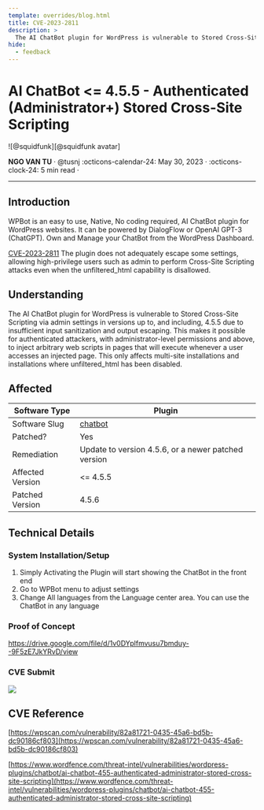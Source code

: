 ```yaml
---
template: overrides/blog.html
title: CVE-2023-2811
description: >
  The AI ChatBot plugin for WordPress is vulnerable to Stored Cross-Site Scripting via admin settings in versions up to, and including, 4.5.5 due to insufficient input sanitization and output escaping. This makes it possible for authenticated attackers, with administrator-level permissions and above, to inject arbitrary web scripts in pages that will execute whenever a user accesses an injected page. This only affects multi-site installations and installations where unfiltered_html has been disabled.
hide:
  - feedback
---
```


# AI ChatBot <= 4.5.5 - Authenticated (Administrator+) Stored Cross-Site Scripting

<aside class="mdx-author" markdown>
![@squidfunk][@squidfunk avatar]

<span>**NGO VAN TU** · @tusnj</span>
<span>
:octicons-calendar-24: May 30, 2023 ·
:octicons-clock-24: 5 min read ·
</span>

</aside>

[built-in search plugin]: ../../setup/setting-up-site-search.md#built-in-search-plugin
[@squidfunk avatar]: ../../assets/author/tuicon.png
[insiders-4.14.0]: ../../insiders/changelog.md#4.14.0

---

## Introduction

WPBot is an easy to use, Native, No coding required, AI ChatBot plugin for WordPress websites. It can be powered by DialogFlow or OpenAI GPT-3 (ChatGPT). Own and Manage your ChatBot from the WordPress Dashboard.

[CVE-2023-2811](https://wpscan.com/vulnerability/82a81721-0435-45a6-bd5b-dc90186cf803) The plugin does not adequately escape some settings, allowing high-privilege users such as admin to perform Cross-Site Scripting attacks even when the unfiltered_html capability is disallowed.

## Understanding

The AI ChatBot plugin for WordPress is vulnerable to Stored Cross-Site Scripting via admin settings in versions up to, and including, 4.5.5 due to insufficient input sanitization and output escaping. This makes it possible for authenticated attackers, with administrator-level permissions and above, to inject arbitrary web scripts in pages that will execute whenever a user accesses an injected page. This only affects multi-site installations and installations where unfiltered_html has been disabled.

## Affected

|Software Type | Plugin|
|--|--|
|Software Slug | [chatbot](https://wordpress.org/plugins/chatbot/)
|Patched? | Yes|
|Remediation | Update to version 4.5.6, or a newer patched version|
|Affected Version | <= 4.5.5|
|Patched Version | 4.5.6|

## Technical Details

### System Installation/Setup

1. Simply Activating the Plugin will start showing the ChatBot in the front end
2. Go to WPBot menu to adjust settings
3. Change All languages from the Language center area. You can use the ChatBot in any language

### Proof of Concept

https://drive.google.com/file/d/1v0DYplfmvusu7bmduy--9F5zE7JkYRvD/view

### CVE Submit

![](cve-request.png)

## CVE Reference

[https://wpscan.com/vulnerability/82a81721-0435-45a6-bd5b-dc90186cf803](https://wpscan.com/vulnerability/82a81721-0435-45a6-bd5b-dc90186cf803)

[https://www.wordfence.com/threat-intel/vulnerabilities/wordpress-plugins/chatbot/ai-chatbot-455-authenticated-administrator-stored-cross-site-scripting](https://www.wordfence.com/threat-intel/vulnerabilities/wordpress-plugins/chatbot/ai-chatbot-455-authenticated-administrator-stored-cross-site-scripting)